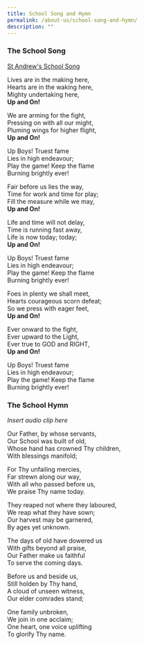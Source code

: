 ```yaml
---
title: School Song and Hymn
permalink: /about-us/school-song-and-hymn/
description: ""
---
```

### The School Song


[St Andrew's School Song](https://www.youtube.com/watch?v=w6tn_5af4-U)

Lives are in the making here,  
Hearts are in the waking here,  
Mighty undertaking here,  
**Up and On!**

We are arming for the fight,  
Pressing on with all our might,  
Pluming wings for higher flight,  
**Up and On!**

Up Boys! Truest fame  
Lies in high endeavour;  
Play the game! Keep the flame  
Burning brightly ever!

Fair before us lies the way,  
Time for work and time for play;  
Fill the measure while we may,  
**Up and On!**  
  
Life and time will not delay,  
Time is running fast away,  
Life is now today; today;  
**Up and On!**

Up Boys! Truest fame  
Lies in high endeavour;  
Play the game! Keep the flame  
Burning brightly ever!

Foes in plenty we shall meet,  
Hearts courageous scorn defeat;  
So we press with eager feet,  
**Up and On!**

Ever onward to the fight,  
Ever upward to the Light,  
Ever true to GOD and RIGHT,  
**Up and On!**

Up Boys! Truest fame  
Lies in high endeavour;  
Play the game! Keep the flame  
Burning brightly ever!

### The School Hymn

*Insert audio clip here*

Our Father, by whose servants,  
Our School was built of old,  
Whose hand has crowned Thy children,  
With blessings manifold;

For Thy unfailing mercies,  
Far strewn along our way,  
With all who passed before us,  
We praise Thy name today.

They reaped not where they laboured,  
We reap what they have sown;  
Our harvest may be garnered,  
By ages yet unknown.

The days of old have dowered us  
With gifts beyond all praise,  
Our Father make us faithful  
To serve the coming days.

Before us and beside us,  
Still holden by Thy hand,  
A cloud of unseen witness,  
Our elder comrades stand;

One family unbroken,  
We join in one acclaim;  
One heart, one voice uplifting  
To glorify Thy name.
